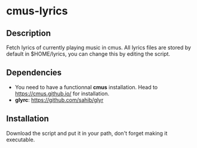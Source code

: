# cmus-lyrics

## Description

Fetch lyrics of currently playing music in cmus. All lyrics files are stored by default in $HOME/lyrics, you can change this by editing the script.

## Dependencies

* You need to have a functionnal **cmus** installation. Head to https://cmus.github.io/ for installation.
* **glyrc**: https://github.com/sahib/glyr

## Installation

Download the script and put it in your path, don't forget making it executable.
